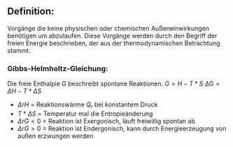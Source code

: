 
## Definition:
Vorgänge die keine physischen oder chemischen Außeneinwirkungen benötigen um abzulaufen.
Diese Vorgänge werden durch den Begriff der freien Energie beschrieben, der aus der thermodynamischen Betrachtung stammt.

### Gibbs-Helmholtz-Gleichung:
Die freie Enthalpie $G$ beschreibt spontane Reaktionen.
$G = H - T * S$
$\Delta G = \Delta H - T * \Delta S$
- $\Delta rH$ = Reaktionswärme $Q_{r}$ bei konstantem Druck
- $T * \Delta S$ = Temperatur mal die Entropieänderung
- $\Delta rG < 0$ = Reaktion ist Exergonisch, läuft freiwillig spontan ab
- $\Delta rG > 0$ = Reaktion ist Endergonisch, kann durch Energieerzeugung von außen erzwungen werden

